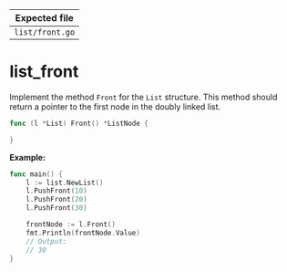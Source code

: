 | Expected file  |
| -------------- |
| `list/front.go` |

# list_front

Implement the method `Front` for the `List` structure. This method should return a pointer to the first node in the doubly linked list.

```go
func (l *List) Front() *ListNode {

}
```

**Example:**

```go
func main() {
	l := list.NewList()
	l.PushFront(10)
	l.PushFront(20)
	l.PushFront(30)

	frontNode := l.Front()
	fmt.Println(frontNode.Value)
	// Output:
	// 30
}
```
